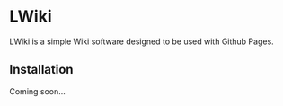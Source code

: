 # LWiki

LWiki is a simple Wiki software designed to be used with Github Pages. 

## Installation

Coming soon...